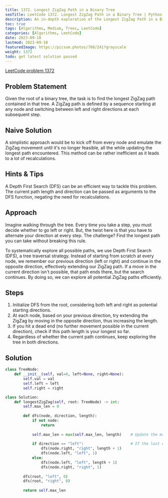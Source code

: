 ```yaml
---
title: 1372. Longest ZigZag Path in a Binary Tree
seoTitle: LeetCode 1372. Longest ZigZag Path in a Binary Tree | Python solution and explanation
description: An in-depth exploration of the Longest ZigZag Path in a Binary Tree problem.
toc: true
tags: [Algorithms, Medium, Trees, LeetCode]
categories: [Algorithms, LeetCode]
date: 2023-09-10
lastmod: 2023-09-10
featuredImage: https://picsum.photos/700/241?grayscale
weight: 1372
todo: get latest solution passed
---
```


[LeetCode problem 1372](https://leetcode.com/problems/longest-zigzag-path-in-a-binary-tree/)

## Problem Statement

Given the root of a binary tree, the task is to find the longest ZigZag path contained in that tree. A ZigZag path is defined by a sequence starting at any node and switching between left and right directions at each subsequent step.

## Naive Solution

A simplistic approach would be to kick off from every node and emulate the ZigZag movement until it's no longer feasible, all the while updating the longest path encountered. This method can be rather inefficient as it leads to a lot of recalculations.

## Hints & Tips

A Depth First Search (DFS) can be an efficient way to tackle this problem. The current path length and direction can be passed as arguments to the DFS function, negating the need for recalculations.

## Approach

Imagine walking through the tree. Every time you take a step, you must decide whether to go left or right. But, the twist here is that you have to alternate your direction at every step. The challenge? Find the longest path you can take without breaking this rule.

To systematically explore all possible paths, we use Depth First Search (DFS), a tree traversal strategy. Instead of starting from scratch at every node, we remember our previous direction (left or right) and continue in the opposite direction, effectively extending our ZigZag path. If a move in the current direction isn't possible, that path ends there, but the search continues. By doing so, we can explore all potential ZigZag paths efficiently.

## Steps

1. Initialize DFS from the root, considering both left and right as potential starting directions.
2. At each node, based on your previous direction, try extending the ZigZag by moving in the opposite direction, thus increasing the length.
3. If you hit a dead end (no further movement possible in the current direction), check if this path length is your longest so far.
4. Regardless of whether the current path continues, keep exploring the tree in both directions.

## Solution

```python
class TreeNode:
    def __init__(self, val=0, left=None, right=None):
        self.val = val
        self.left = left
        self.right = right

class Solution:
    def longestZigZag(self, root: TreeNode) -> int:
        self.max_len = 0
        
        def dfs(node, direction, length):
            if not node:
                return
            
            self.max_len = max(self.max_len, length)    # Update the maximum length
            
            if direction == "left":                     # If the last direction was left, we try to move right
                dfs(node.right, "right", length + 1)
                dfs(node.left, "left", 1)
            else:
                dfs(node.left, "left", length + 1)
                dfs(node.right, "right", 1)
        
        dfs(root, "left", 0)
        dfs(root, "right", 0)
        
        return self.max_len
```


